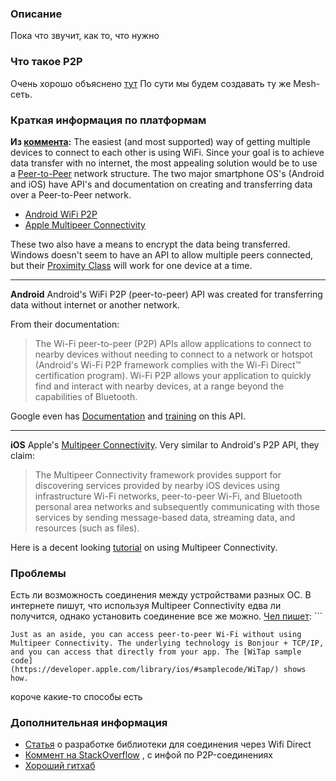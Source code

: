 ### Описание
Пока что звучит, как то, что нужно
### Что такое P2P
Очень хорошо объяснено [тут](https://www.geeksforgeeks.org/what-is-p2p-peer-to-peer-process/)
По сути мы будем создавать ту же Mesh-сеть. 
### Краткая информация по платформам
**Из [коммента](https://stackoverflow.com/a/35422117):**
The easiest (and most supported) way of getting multiple devices to connect to each other is using WiFi. Since your goal is to achieve data transfer with no internet, the most appealing solution would be to use a [Peer-to-Peer](https://en.wikipedia.org/wiki/Peer-to-peer) network structure.
The two major smartphone OS's (Android and iOS) have API's and documentation on creating and transferring data over a Peer-to-Peer network.
- [Android WiFi P2P](https://developer.android.com/guide/topics/connectivity/wifip2p.html)
- [Apple Multipeer Connectivity](https://developer.apple.com/library/ios/documentation/MultipeerConnectivity/Reference/MultipeerConnectivityFramework/)

These two also have a means to encrypt the data being transferred.
Windows doesn't seem to have an API to allow multiple peers connected, but their [Proximity Class](https://msdn.microsoft.com/en-us/library/windows/apps/hh465215.aspx) will work for one device at a time.

---
**Android**
Android's WiFi P2P (peer-to-peer) API was created for transferring data without internet or another network. 

From their documentation:

> The Wi-Fi peer-to-peer (P2P) APIs allow applications to connect to nearby devices without needing to connect to a network or hotspot (Android's Wi-Fi P2P framework complies with the Wi-Fi Direct™ certification program). Wi-Fi P2P allows your application to quickly find and interact with nearby devices, at a range beyond the capabilities of Bluetooth. 

Google even has [Documentation](https://developer.android.com/reference/android/net/wifi/p2p/package-summary.html) and [training](https://developer.android.com/training/connect-devices-wirelessly/wifi-direct.html) on this API.

---
**iOS**
Apple's [Multipeer Connectivity](https://developer.apple.com/library/ios/documentation/MultipeerConnectivity/Reference/MultipeerConnectivityFramework/).
Very similar to Android's P2P API, they claim:

> The Multipeer Connectivity framework provides support for discovering services provided by nearby iOS devices using infrastructure Wi-Fi networks, peer-to-peer Wi-Fi, and Bluetooth personal area networks and subsequently communicating with those services by sending message-based data, streaming data, and resources (such as files).

Here is a decent looking [tutorial](http://nshipster.com/multipeer-connectivity/) on using Multipeer Connectivity.

### Проблемы
Есть ли возможность соединения между устройствами разных ОС. В интернете пишут, что используя Multipeer Connectivity едва ли получится, однако установить соединение все же можно.
[Чел пишет](https://developer.apple.com/forums/thread/12885): ```
```
Just as an aside, you can access peer-to-peer Wi-Fi without using Multipeer Connectivity. The underlying technology is Bonjour + TCP/IP, and you can access that directly from your app. The [WiTap sample code](https://developer.apple.com/library/ios/#samplecode/WiTap/) shows how.
```
короче какие-то способы есть
### Дополнительная информация
- [Статья](https://habr.com/ru/articles/333388/) о разработке библиотеки для соединения через Wifi Direct
- [Коммент на StackOverflow](https://stackoverflow.com/a/35422117) , с инфой по P2P-соединениях
- [Хороший гитхаб](https://github.com/onaio/android-p2p?ysclid=m27ta588hw840990223)